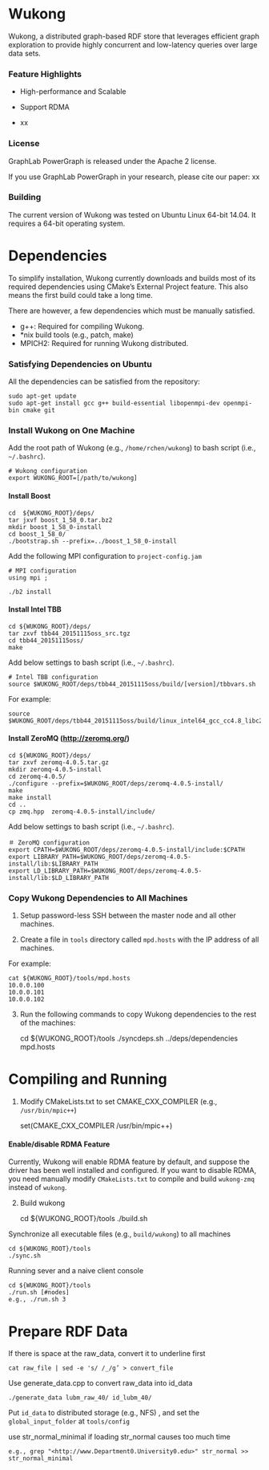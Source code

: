
# Wukong

Wukong, a distributed graph-based RDF store that leverages efficient graph exploration to provide highly concurrent and low-latency queries over large data sets.

### Feature Highlights

- High-performance and Scalable

- Support RDMA

- xx


### License

GraphLab PowerGraph is released under the Apache 2 license.

If you use GraphLab PowerGraph in your research, please cite our paper: xx


### Building

The current version of Wukong was tested on Ubuntu Linux 64-bit 14.04.
It requires a 64-bit operating system.




# Dependencies

To simplify installation, Wukong currently downloads and builds most of its required dependencies using CMake’s External Project feature. This also means the first build could take a long time.

There are however, a few dependencies which must be manually satisfied.

- g++: Required for compiling Wukong.
- *nix build tools (e.g., patch, make)
- MPICH2: Required for running Wukong distributed.

### Satisfying Dependencies on Ubuntu

All the dependencies can be satisfied from the repository:

    sudo apt-get update
    sudo apt-get install gcc g++ build-essential libopenmpi-dev openmpi-bin cmake git

### Install Wukong on One Machine

Add the root path of Wukong (e.g., `/home/rchen/wukong`) to bash script (i.e., `~/.bashrc`).

    # Wukong configuration
    export WUKONG_ROOT=[/path/to/wukong]   

#### Install Boost

    cd  ${WUKONG_ROOT}/deps/
    tar jxvf boost_1_58_0.tar.bz2  
    mkdir boost_1_58_0-install
    cd boost_1_58_0/
    ./bootstrap.sh --prefix=../boost_1_58_0-install  

Add the following MPI configuration to `project-config.jam`

    # MPI configuration
    using mpi ;  

    ./b2 install  


#### Install Intel TBB

    cd ${WUKONG_ROOT}/deps/  
    tar zxvf tbb44_20151115oss_src.tgz  
    cd tbb44_20151115oss/
    make

Add below settings to bash script (i.e., `~/.bashrc`).
 
    # Intel TBB configuration
    source $WUKONG_ROOT/deps/tbb44_20151115oss/build/[version]/tbbvars.sh

For example:

	source $WUKONG_ROOT/deps/tbb44_20151115oss/build/linux_intel64_gcc_cc4.8_libc2.19_kernel3.14.27_release/tbbvars.sh


#### Install ZeroMQ (http://zeromq.org/)

    cd ${WUKONG_ROOT}/deps/
    tar zxvf zeromq-4.0.5.tar.gz
    mkdir zeromq-4.0.5-install
    cd zeromq-4.0.5/
    ./configure --prefix=$WUKONG_ROOT/deps/zeromq-4.0.5-install/
    make
    make install
    cd ..
    cp zmq.hpp  zeromq-4.0.5-install/include/

Add below settings to bash script (i.e., `~/.bashrc`).
 
    ＃ ZeroMQ configuration
    export CPATH=$WUKONG_ROOT/deps/zeromq-4.0.5-install/include:$CPATH
    export LIBRARY_PATH=$WUKONG_ROOT/deps/zeromq-4.0.5-install/lib:$LIBRARY_PATH
    export LD_LIBRARY_PATH=$WUKONG_ROOT/deps/zeromq-4.0.5-install/lib:$LD_LIBRARY_PATH


### Copy Wukong Dependencies to All Machines

1) Setup password-less SSH between the master node and all other machines.

2) Create a file in `tools` directory called `mpd.hosts` with the IP address of all machines.

For example:

    cat ${WUKONG_ROOT}/tools/mpd.hosts
    10.0.0.100
    10.0.0.101
    10.0.0.102

3) Run the following commands to copy Wukong dependencies to the rest of the machines:

	cd ${WUKONG_ROOT}/tools
	./syncdeps.sh ../deps/dependencies mpd.hosts



# Compiling and Running

1) Modify CMakeLists.txt to set CMAKE_CXX_COMPILER (e.g., `/usr/bin/mpic++`)

    set(CMAKE_CXX_COMPILER /usr/bin/mpic++)

#### Enable/disable RDMA Feature

Currently, Wukong will enable RDMA feature by default, and suppose the driver has been well installed and configured. If you want to disable RDMA, you need manually modify `CMakeLists.txt` to compile and build `wukong-zmq` instead of `wukong`.

2) Build wukong 

    cd ${WUKONG_ROOT}/tools
    ./build.sh

Synchronize all executable files (e.g., `build/wukong`) to all machines 

    cd ${WUKONG_ROOT}/tools
    ./sync.sh

Running sever and a naive client console  

    cd ${WUKONG_ROOT}/tools
    ./run.sh [#nodes]
    e.g., ./run.sh 3



# Prepare RDF Data

If there is space at the raw_data, convert it to underline first

    cat raw_file | sed -e 's/ /_/g’ > convert_file

Use generate_data.cpp to convert raw_data into id_data

    ./generate_data lubm_raw_40/ id_lubm_40/

Put `id_data` to distributed storage (e.g., NFS) , and set the `global_input_folder` at `tools/config`


use str_normal_minimal if loading str_normal causes too much time

    e.g., grep "<http://www.Department0.University0.edu>" str_normal >> str_normal_minimal

